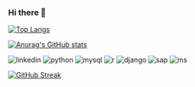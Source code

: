 ### Hi there 👋

<!--
**Jaeyeonnn/Jaeyeonnn** is a ✨ _special_ ✨ repository because its `README.md` (this file) appears on your GitHub profile.

Here are some ideas to get you started:

- 🔭 I’m currently working on ...
- 🌱 I’m currently learning ...
- 👯 I’m looking to collaborate on ...
- 🤔 I’m looking for help with ...
- 💬 Ask me about ...
- 📫 How to reach me: ...
- 😄 Pronouns: ...
- ⚡ Fun fact: ...
-->
[![Top Langs](https://github-readme-stats.vercel.app/api/top-langs/?username=jaeyeonnn)](https://github.com/anuraghazra/github-readme-stats)

[![Anurag's GitHub stats](https://github-readme-stats.vercel.app/api?username=jaeyeonnn)](https://github.com/anuraghazra/github-readme-stats)

![linkedin](https://img.shields.io/badge/LinkedIn-0077B5?style=for-the-badge&logo=linkedin&logoColor=white) ![python](https://img.shields.io/badge/Python-3776AB?style=for-the-badge&logo=python&logoColor=white) ![mysql](https://img.shields.io/badge/MySQL-00000F?style=for-the-badge&logo=mysql&logoColor=white) ![r](https://img.shields.io/badge/R-276DC3?style=for-the-badge&logo=r&logoColor=white) ![django](https://img.shields.io/badge/Django-092E20?style=for-the-badge&logo=django&logoColor=white)
![sap](https://img.shields.io/badge/SAP-0FAAFF?style=for-the-badge&logo=sap&logoColor=white) ![ms](https://img.shields.io/badge/Microsoft-666666?style=for-the-badge&logo=microsoft&logoColor=white)

[![GitHub Streak](https://streak-stats.demolab.com?user=jaeyeonnn&theme=python-dark&mode=weekly)](https://git.io/streak-stats)
